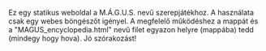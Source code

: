 
Ez egy statikus weboldal a M.Á.G.U.S. nevű szerepjátékhoz. A használata csak egy webes böngészőt igényel. A megfelelő működéshez a mappát és a "MAGUS_encyclopedia.html" nevű filet egyazon helyre (mappába) tedd (mindegy hogy hova). Jó szórakozást!
